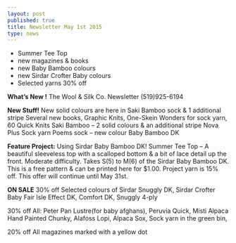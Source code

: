 ```yaml
---
layout: post
published: true
title: Newsletter May 1st 2015
type: news
---
```


-  Summer Tee Top
-  new magazines & books
-  new Baby Bamboo colours
-  new Sirdar Crofter Baby colours
-  Selected yarns 30% off

**What’s New !**
The Wool & Silk Co. Newsletter  (519)925-6194

**New Stuff!**
New solid colours are here in Saki Bamboo sock & 1 additional stripe
Several new books, Graphic Knits, One-Skein Wonders for sock yarn, 60 Quick Knits
Saki Bamboo – 2 solid colours & an additional stripe
Nova Plus Sock yarn 
Poems sock – new colour
Baby Bamboo DK

**Feature Project:**
Using Sirdar Baby Bamboo DK!
Summer Tee Top – A beautiful sleeveless top with a scalloped bottom & a bit of lace detail up the front. Moderate difficulty.  Takes S(5) to M(6) of the Sirdar Baby Bamboo DK. 
This is a free pattern & can be printed here for $1.00.  Project yarn is 15% off.  This offer will continue until May 31st.

**ON SALE**
30% off   Selected colours of Sirdar Snuggly DK, Sirdar Crofter Baby Fair Isle Effect DK, Comfort DK, Snuggly 4-ply

30% off   All:   Peter Pan Lustre(for baby afghans), Peruvia Quick, Misti Alpaca Hand Painted Chunky, Alafoss Lopi, Alpaca Sox, Sock yarn in the green bin, 

20% off  All magazines marked with a yellow dot
